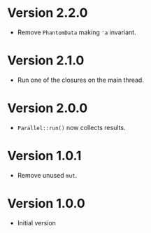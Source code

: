 # Version 2.2.0

- Remove `PhantomData` making `'a` invariant.

# Version 2.1.0

- Run one of the closures on the main thread.

# Version 2.0.0

- `Parallel::run()` now collects results.

# Version 1.0.1

- Remove unused `mut`.

# Version 1.0.0

- Initial version
